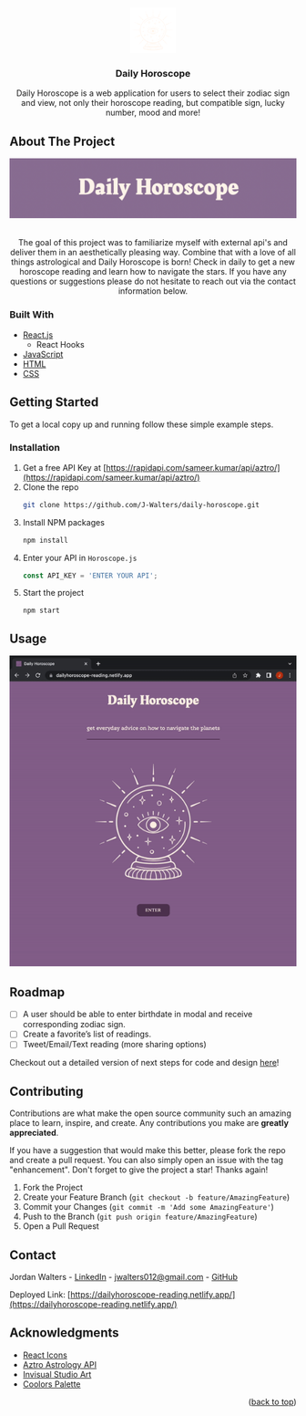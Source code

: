 <div id="top"></div>


<!-- PROJECT LOGO -->
<br />
<div align="center">
  <a href="https://github.com/github_username/repo_name">
    <img src="src/horoscope-images/crystalBall.png" alt="Logo" width="80" height="80">
  </a>

<h3 align="center">Daily Horoscope</h3>

  <p align="center">
    Daily Horoscope is a web application for users to select their zodiac sign and view, not only their horoscope reading, but compatible sign, lucky number, mood and more!
  </p>
</div>



<!-- ABOUT THE PROJECT -->
## About The Project

<div>
<img src=public/header.png >
</div>
<br>

<p align="center">
The goal of this project was to familiarize myself with external api's and deliver them in an aesthetically pleasing way. Combine that with a love of all things astrological and Daily Horoscope is born! Check in daily to get a new horoscope reading and learn how to navigate the stars. If you have any questions or suggestions please do not hesitate to reach out via the contact information below.
</p>

### Built With


* [React.js](https://reactjs.org/)
  * React Hooks
* [JavaScript](https://developer.mozilla.org/en-US/docs/Web/JavaScript)
* [HTML](https://developer.mozilla.org/en-US/docs/Web/HTML)
* [CSS](https://developer.mozilla.org/en-US/docs/Web/CSS)

<!-- GETTING STARTED -->
## Getting Started

To get a local copy up and running follow these simple example steps.

### Installation

1. Get a free API Key at [https://rapidapi.com/sameer.kumar/api/aztro/](https://rapidapi.com/sameer.kumar/api/aztro/)
2. Clone the repo
   ```sh
   git clone https://github.com/J-Walters/daily-horoscope.git
   ```
3. Install NPM packages
   ```sh
   npm install
   ```
4. Enter your API in `Horoscope.js`
   ```js
   const API_KEY = 'ENTER YOUR API';
   ```
5. Start the project
   ```
   npm start
   ```
<!-- USAGE EXAMPLES -->
## Usage

<div>
<img src=public/ezgif.com-gif-maker.gif >
</div>

<!-- ROADMAP -->
## Roadmap

- [ ] A user should be able to enter birthdate in modal and receive corresponding zodiac sign. 
- [ ] Create a favorite’s list of readings.
- [ ] Tweet/Email/Text reading (more sharing options)

Checkout out a detailed version of next steps for code and design [here](https://www.notion.so/Daily-Horoscope-60630f1037eb4fc398c0e53b9a122067)!

<!-- CONTRIBUTING -->
## Contributing

Contributions are what make the open source community such an amazing place to learn, inspire, and create. Any contributions you make are **greatly appreciated**.

If you have a suggestion that would make this better, please fork the repo and create a pull request. You can also simply open an issue with the tag "enhancement".
Don't forget to give the project a star! Thanks again!

1. Fork the Project
2. Create your Feature Branch (`git checkout -b feature/AmazingFeature`)
3. Commit your Changes (`git commit -m 'Add some AmazingFeature'`)
4. Push to the Branch (`git push origin feature/AmazingFeature`)
5. Open a Pull Request

<!-- CONTACT -->
## Contact

Jordan Walters - [LinkedIn](https://www.linkedin.com/in/walters-jordan/) - jwalters012@gmail.com - [GitHub](https://github.com/J-Walters)

Deployed Link: [https://dailyhoroscope-reading.netlify.app/](https://dailyhoroscope-reading.netlify.app/)

<!-- ACKNOWLEDGMENTS -->
## Acknowledgments

* [React Icons](https://react-icons.github.io/react-icons/search)
* [Aztro Astrology API](https://aztro.readthedocs.io/en/latest/)
* [Invisual Studio Art](https://www.canva.com/)
* [Coolors Palette](https://coolors.co/palette/8d6b94-b185a7-c3a29e-e8dbc5-fff4e9)

<p align="right">(<a href="#top">back to top</a>)</p>

